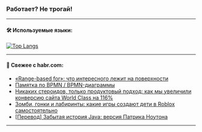 ### Работает? Не трогай!

---
<!--
#### 🛠️ Technical stack:

![Java](https://img.shields.io/badge/Java-informational?logo=Oracle&style=flat&logoColor=white&color=FF4500)
![Kotlin](https://img.shields.io/badge/Kotlin-informational?logo=Kotlin&style=flat&logoColor=white&color=774D97)
![TS](https://img.shields.io/badge/TypeScript-informational?logo=typeScript&style=flat&logoColor=black&color=017acc)
![Python](https://img.shields.io/badge/Python-informational?logo=Python&style=flat&logoColor=black&color=ffdd54) <br>
![Spring](https://img.shields.io/badge/Spring-informational?logo=Spring&style=flat&logoColor=white&color=6DB33F) 
![SpringBoot](https://img.shields.io/badge/SpringBoot-informational?logo=SpringBoot&style=flat&logoColor=white&color=6DB33F)
![Nest](https://img.shields.io/badge/NestJS-informational?logo=NestJS&style=flat&logoColor=white&color=E0234E) 
![NodeJS](https://img.shields.io/badge/NodeJS-informational?logo=node.js&style=flat&logoColor=white&color=70A760)<br>
![PostgreSQL](https://img.shields.io/badge/PostgreSQL-informational?logo=PostgreSQL&style=flat&logoColor=white&color=DAA520)
![MongoDB](https://img.shields.io/badge/MongoDB-informational?logo=MongoDB&style=flat&logoColor=white&color=870000)
![Apache](https://img.shields.io/badge/Apache-informational?logo=apache&style=flat&logoColor=white&color=f74e28)

___ 
-->

#### 🛠️ Используемые языки:

[![Top Langs](https://github-readme-stats-u2qms2cxw-advtsettinggmailcoms-projects.vercel.app/api/top-langs/?username=zloylis&langs_count=10&hide_title=true&title_color=e6edf3&size_weight=0.5&count_weight=0.5&layout=compact&hide_progress=true&hide_border=true&theme=dracula)](https://github.com/zloylis)

<!---


####  :octocat:&nbsp;&nbsp; Статистика:

![GitHub stats](https://github-readme-stats-u2qms2cxw-advtsettinggmailcoms-projects.vercel.app/api?username=zloylis&show_icons=true&hide_border=true&theme=dracula&title_color=e6edf3&include_all_commits=true&count_private=true&hide_rank=false&hide_title=true&rank_icon=github)
-->
---

#### 💬 Свежее с habr.com:

<!-- BLOG-POST-LIST:START -->
- [«Range-based for»: что интересного лежит на поверхности](https://habr.com/ru/articles/835130/?utm_source=habrahabr&utm_medium=rss&utm_campaign=835130)
- [Памятка по BPMN / BPMN-диаграммы](https://habr.com/ru/companies/sberbank/articles/836092/?utm_source=habrahabr&utm_medium=rss&utm_campaign=836092)
- [Никаких стероидов, только продуктовый подход: как мы увеличили конверсию сайта World Class на 116%](https://habr.com/ru/companies/agima/articles/836072/?utm_source=habrahabr&utm_medium=rss&utm_campaign=836072)
- [Зомби, гонки и лабиринты: какие игры создают дети в Roblox самостоятельно](https://habr.com/ru/companies/pixel_study/articles/836088/?utm_source=habrahabr&utm_medium=rss&utm_campaign=836088)
- [[Перевод] Забытая история Java: версия Патрика Ноутона](https://habr.com/ru/articles/831426/?utm_source=habrahabr&utm_medium=rss&utm_campaign=831426)
<!-- BLOG-POST-LIST:END -->

---
